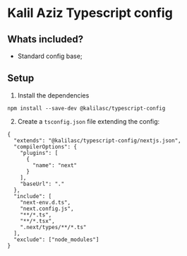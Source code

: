 # Kalil Aziz Typescript config

## Whats included?

- Standard config base;

## Setup

1. Install the dependencies
```
npm install --save-dev @kalilasc/typescript-config
```

2. Create a `tsconfig.json` file extending the config:
```
{
  "extends": "@kalilasc/typescript-config/nextjs.json",
  "compilerOptions": {
    "plugins": [
      {
        "name": "next"
      }
    ],
    "baseUrl": "."
  },
  "include": [
    "next-env.d.ts",
    "next.config.js",
    "**/*.ts",
    "**/*.tsx",
    ".next/types/**/*.ts"
  ],
  "exclude": ["node_modules"]
}
```

